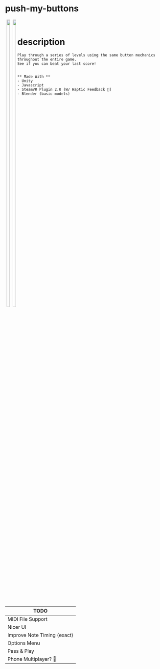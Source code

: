# push-my-buttons

<div margin="auto" align="center" style="float: left;">
<image width="49%" style="float: left;" src="https://media.giphy.com/media/MuE8ygmSQjl4rn2JKt/giphy.gif">

<image width="49%" style="float: right;" src="https://media.giphy.com/media/vcAJTFTd5fJYisK6to/giphy.gif">
</div>
<br>

# description
<div>
  <p style="text-align: center;">
 
    Play through a series of levels using the same button mechanics throughout the entire game. 
    See if you can beat your last score! 
    
    
    ** Made With **
    - Unity
    - Javascript
    - SteamVR Plugin 2.0 (W/ Haptic Feedback 🙂)
    - Blender (basic models)
    
  </p>
 </div>
 <br>


TODO | 
------------ |
MIDI File Support |
Nicer UI |
Improve Note Timing (exact) |
Options Menu |
Pass & Play |
Phone Multiplayer? 🤔 |

